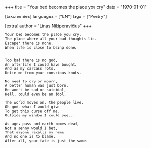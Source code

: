 +++
title = "Your bed becomes the place you cry"
date = "1970-01-01"

[taxonomies]
languages = ["EN"]
tags = ["Poetry"]

[extra]
author = "Linas Nikiperavičius"
+++
```
Your bed becomes the place you cry,
The place where all your bad thoughts lie.
Escape? there is none,
When life is close to being done.
```
<!-- more -->
```

Too bad there is no god,
An afterlife I could have bought.
And as my carcass rots,
Untie me from your conscious knots.

No need to cry or mourn,
A better human was just born.
He won't be sad or suicidal,
Hell, could even be an idol.

The world moves on, the people live.
Oh god, what I would give
To get this curse off me.
Outside my window I could see...

As ages pass and earth comes dead,
Not a penny would I bet,
That anyone recalls my name
And no one is to blame.
After all, your fate is just the same.
```
